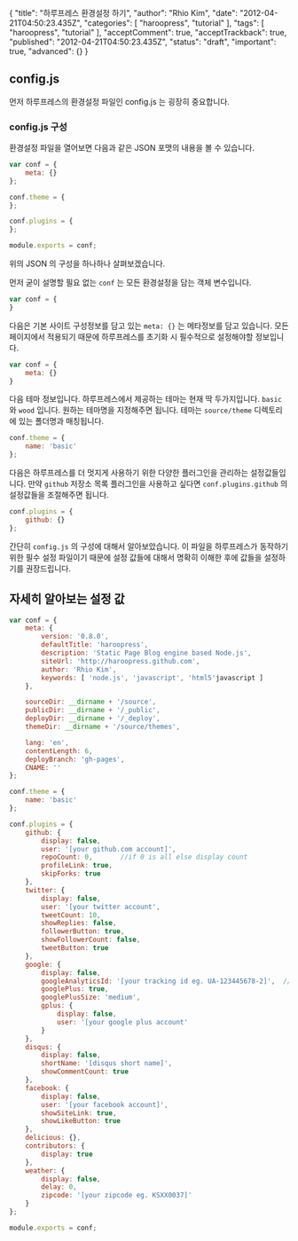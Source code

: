 {
    "title": "하루프레스 환경설정 하기",
    "author": "Rhio Kim",
    "date": "2012-04-21T04:50:23.435Z",
    "categories": [
        "haroopress",
        "tutorial"
    ],
    "tags": [
        "haroopress",
        "tutorial"
    ],
    "acceptComment": true,
    "acceptTrackback": true,
    "published": "2012-04-21T04:50:23.435Z",
    "status": "draft",
    "important": true,
    "advanced": {}
}

## config.js 
먼저 하루프레스의 환경설정 파일인 config.js 는 굉장히 중요합니다.

### config.js 구성
환경설정 파일을 열어보면 다음과 같은 JSON 포맷의 내용을 볼 수 있습니다.

```js
var conf = {
    meta: {}
};

conf.theme = {
};

conf.plugins = {
};

module.exports = conf;
```

위의 JSON 의 구성을 하나하나 살펴보겠습니다.

먼저 굳이 설명할 필요 없는  `conf` 는 모든 환경설정을 담는 객체 변수입니다. 

```js
var conf = {
}
```

다음은 기본 사이트 구성정보를 담고 있는 `meta: {}` 는 메타정보를 담고 있습니다.
모든 페이지에서 적용되기 때문에 하루프레스를 초기화 시 필수적으로 설정해야할 정보입니다.

```js
var conf = {
    meta: {}
}
```

다음 테마 정보입니다.
하루프레스에서 제공하는 테마는 현재 딱 두가지입니다. `basic`와 `wood` 입니다. 
원하는 테마명을 지정해주면 됩니다. 테마는 `source/theme` 디렉토리에 있는 폴더명과 매칭됩니다. 

```js
conf.theme = {
    name: 'basic'
};
```

다음은 하루프레스를 더 멋지게 사용하기 위한 다양한 플러그인을 관리하는 설정값들입니다.
만약 `github` 저장소 목록 플러그인을 사용하고 싶다면 `conf.plugins.github` 의 설정값들을 조절해주면 됩니다.

```js
conf.plugins = {
    github: {}
};
```

간단히 `config.js` 의 구성에 대해서 알아보았습니다. 이 파일을 하루프레스가 동작하기 위한 필수 설정 파일이기 때문에
설정 값들에 대해서 명확히 이해한 후에 값들을 설정하기를 권장드립니다.

## 자세히 알아보는 설정 값

```js
var conf = {
    meta: {
        version: '0.8.0',
        defaultTitle: 'haroopress',
        description: 'Static Page Blog engine based Node.js',
        siteUrl: 'http://haroopress.github.com',
        author: 'Rhio Kim',
        keywords: [ 'node.js', 'javascript', 'html5'javascript ]
    },

    sourceDir: __dirname + '/source',
    publicDir: __dirname + '/_public',
    deployDir: __dirname + '/_deploy',
    themeDir: __dirname + '/source/themes',

    lang: 'en',
    contentLength: 6,
    deployBranch: 'gh-pages',
    CNAME: ''
};

conf.theme = {
    name: 'basic'
};

conf.plugins = {
    github: {
        display: false,
        user: '[your github.com account]',
        repoCount: 0,       //if 0 is all else display count
        profileLink: true,
        skipForks: true
    },
    twitter: {
        display: false,
        user: '[your twitter account',
        tweetCount: 10,
        showReplies: false,
        followerButton: true,
        showFollowerCount: false,
        tweetButton: true
    },
    google: {
        display: false,
        googleAnalyticsId: '[your tracking id eg. UA-123445678-2]',  //google analytics tracking id, default false
        googlePlus: true,
        googlePlusSize: 'medium',
        gplus: {
            display: false,
            user: '[your google plus account'
        }
    },
    disqus: {
        display: false,
        shortName: '[disqus short name]',
        showCommentCount: true
    },
    facebook: {
        display: false,
        user: '[your facebook account]',
        showSiteLink: true,
        showLikeButton: true
    },
    delicious: {},
    contributors: {
        display: true
    },
    weather: {
        display: false,
        delay: 0,
        zipcode: '[your zipcode eg. KSXX0037]'
    }
};

module.exports = conf;
```
